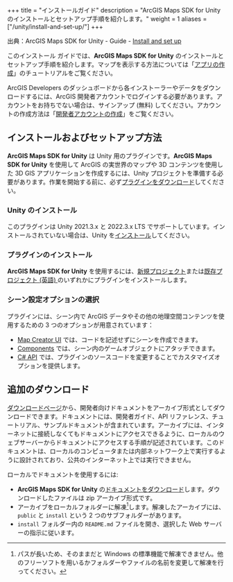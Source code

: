 +++
title = "インストールガイド"
description = "ArcGIS Maps SDK for Unity のインストールとセットアップ手順を紹介します。"
weight = 1
aliases = ["/unity/install-and-set-up/"]
+++

出典：ArcGIS Maps SDK for Unity - Guide - [Install and set up](https://developers.arcgis.com/unity/install-and-set-up/)

このインストール ガイドでは、**ArcGIS Maps SDK for Unity** のインストールとセットアップ手順を紹介します。マップを表示する方法については「[アプリの作成](../../../guide/create-app/create-startup-app-unity/)」のチュートリアルをご覧ください。

ArcGIS Developers のダッシュボードから各インストーラーやデータをダウンロードするには、ArcGIS 開発者アカウントでログインする必要があります。アカウントをお持ちでない場合は、サインアップ (無料) してください。アカウントの作成方法は「[開発者アカウントの作成](../../../guide/get-dev-account/)」をご覧ください。

## インストールおよびセットアップ方法
**ArcGIS Maps SDK for Unity** は Unity 用のプラグインです。**ArcGIS Maps SDK for Unity** を使用して ArcGIS の実世界のマップや 3D コンテンツを使用した 3D GIS アプリケーションを作成するには、Unity プロジェクトを準備する必要があります。作業を開始する前に、必ず[プラグインをダウンロード](https://developers.arcgis.com/downloads/#unity)してください。

### Unity のインストール

このプラグインは Unity 2021.3.x と 2022.3.x LTS でサポートしています。インストールされていない場合は、Unity を[インストール](https://unity.com/ja/download)してください。

### プラグインのインストール

**ArcGIS Maps SDK for Unity** を使用するには、[新規プロジェクト](../add-the-plugin-to-a-new-project/)または[既存プロジェクト (英語) ](https://developers.arcgis.com/unity/install-and-set-up/add-the-plugin-to-an-existing-project/)のいずれかにプラグインをインストールします。

### シーン設定オプションの選択

プラグインには、シーン内で ArcGIS データやその他の地理空間コンテンツを使用するための 3 つのオプションが用意されています：

* [Map Creator UI](https://developers.arcgis.com/unity/install-and-set-up/scene-setting-options/#map-creator-ui) では、コードを記述せずにシーンを作成できます。
* [Components](https://developers.arcgis.com/unity/install-and-set-up/scene-setting-options/#components) では、シーン内のゲームオブジェクトにアタッチできます。
* [C# API](https://developers.arcgis.com/unity/install-and-set-up/scene-setting-options/#c-api) では、プラグインのソースコードを変更することでカスタマイズオプションを提供します。

## 追加のダウンロード

[ダウンロードページ](https://developers.arcgis.com/downloads/)から、開発者向けドキュメントをアーカイブ形式としてダウンロードできます。ドキュメントには、開発者ガイド、API リファレンス、チュートリアル、サンプルドキュメントが含まれています。アーカイブには、インターネットに接続しなくてもドキュメントにアクセスできるように、ローカルのウェブサーバーからドキュメントにアクセスする手順が記述されています。このドキュメントは、ローカルのコンピュータまたは内部ネットワーク上で実行するように設計されており、公共のインターネット上では実行できません。

ローカルでドキュメントを使用するには:

* **ArcGIS Maps SDK for Unity** の[ドキュメントをダウンロード](https://developers.arcgis.com/downloads/)します。ダウンロードしたファイルは zip アーカイブ形式です。
* アーカイブをローカルフォルダーに解凍[^*]します。解凍したアーカイブには、`public` と `install` という 2 つのサブフォルダーがあります。
* `install` フォルダー内の `README.md` ファイルを開き、選択した Web サーバーの指示に従います。

[^*]:パスが長いため、そのままだと Windows の標準機能で解凍できません。他のフリーソフトを用いるかフォルダーやファイルの名前を変更して解凍を行ってください。

